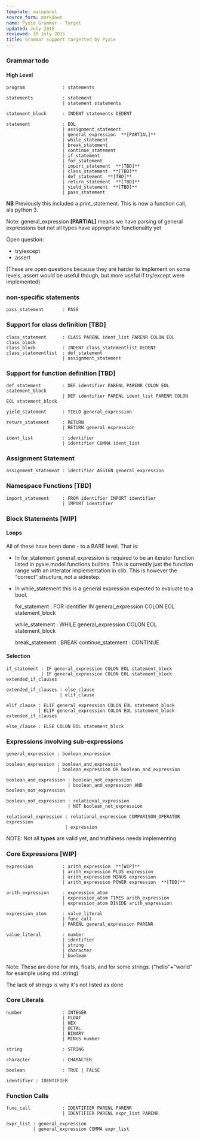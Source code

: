 ```yaml
---
template: mainpanel
source_form: markdown
name: Pyxie Grammar - Target
updated: July 2015
reviewed: 18 July 2015
title: Grammar support targetted by Pyxie
---
```

### Grammar todo

#### High Level

    program              : statements

    statements           : statement
                         | statement statements

    statement_block      : INDENT statements DEDENT

    statement            : EOL
                         | assignment_statement
                         | general_expression  **[PARTIAL]**
                         | while_statement
                         | break_statement
                         | continue_statement
                         | if_statement
                         | for_statement
                         | import_statement  **[TBD]**
                         | class_statement  **[TBD]**
                         | def_statement  **[TBD]**
                         | return_statement  **[TBD]**
                         | yield_statement  **[TBD]**
                         | pass_statement 

**NB** Previously this included a print_statement. This is now a function call, ala python 3.

Note: general_expression  **[PARTIAL]** means we have parsing of general
expressions but not all types have appropriate functionality yet

Open question:

* try/except
* assert

(These are open questions because they are harder to implement on some levels,
assert would be useful though, but more useful if try/except were implemented)

### non-specific statements

    pass_statement       : PASS

### Support for class definition  **[TBD]**

    class_statement      : CLASS PARENL ident_list PARENR COLON EOL class_block
    class_block          : INDENT class_statementlist DEDENT
    class_statementlist  : def_statement
                         | assignment_statement

### Support for function definition  **[TBD]**

    def_statement        : DEF identifier PARENL PARENR COLON EOL statement_block
                         | DEF identifier PARENL ident_list PARENR COLON EOL statement_block

    yield_statement      : YIELD general_expression

    return_statement     : RETURN
                         | RETURN general_expression

    ident_list           : identifier
                         | identifier COMMA ident_list

### Assignment Statement

    assignment_statement : identifier ASSIGN general_expression

### Namespace Functions  **[TBD]**

    import_statement     : FROM identifier IMPORT identifier
                         | IMPORT identifier

### Block Statements  **[WIP]**

#### Loops

All of these have been done - to a BARE level. That is:

* In for_statement general_expression is required to be an iterator function listed
  in pyxie.model.functions.builtins. This is currently just the function range with
  an interator implementation in clib. This is however the "correct" structure, not a
  sidestep.

* In while_statement this is a general expression expected to evaluate to a bool.

    for_statement        : FOR identifier IN general_expression COLON EOL statement_block

    while_statement      : WHILE general_expression COLON EOL statement_block

    break_statement      : BREAK
    continue_statement   : CONTINUE

#### Selection

    if_statement : IF general_expression COLON EOL statement_block
                 | IF general_expression COLON EOL statement_block extended_if_clauses

    extended_if_clauses : else_clause
                        | elif_clause

    elif_clause : ELIF general_expression COLON EOL statement_block
                | ELIF general_expression COLON EOL statement_block extended_if_clauses

    else_clause : ELSE COLON EOL statement_block

### Expressions involving sub-expressions

    general_expression : boolean_expression

    boolean_expression : boolean_and_expression
                       | boolean_expression OR boolean_and_expression

    boolean_and_expression : boolean_not_expression
                           | boolean_and_expression AND boolean_not_expression

    boolean_not_expression : relational_expression
                           | NOT boolean_not_expression

    relational_expression : relational_expression COMPARISON_OPERATOR expression
                          | expression

NOTE: Not all **types** are valid yet, and truthiness needs implementing

### Core Expressions  **[WIP]**

    expression           : arith_expression  **[WIP]**
                         | arith_expression PLUS expression
                         | arith_expression MINUS expression
                         | arith_expression POWER expression  **[TBD]**

    arith_expression     : expression_atom
                         | expression_atom TIMES arith_expression
                         | expression_atom DIVIDE arith_expression

    expression_atom      : value_literal
                         | func_call
                         | PARENL general_expression PARENR

    value_literal        : number
                         | identifier
                         | string
                         | character
                         | boolean

Note: These are done for ints, floats, and for some strings. ("hello"+"world"
for example using std::string)

The lack of strings is why it's not listed as done

### Core Literals 

    number               : INTEGER
                         | FLOAT
                         | HEX
                         | OCTAL
                         | BINARY
                         | MINUS number

    string               : STRING

    character            : CHARACTER

    boolean              : TRUE | FALSE

    identifier : IDENTIFIER

### Function Calls

    func_call            : IDENTIFIER PARENL PARENR
                         | IDENTIFIER PARENL expr_list PARENR

    expr_list : general_expression
              | general_expression COMMA expr_list
